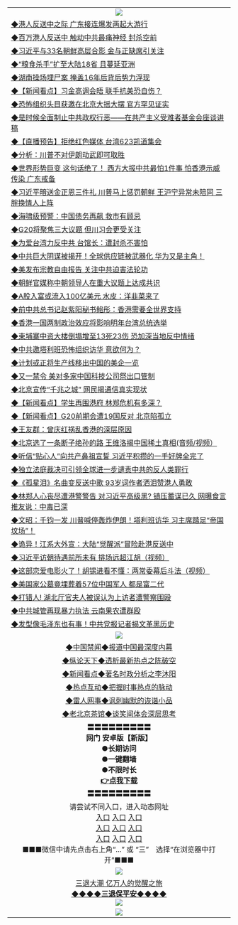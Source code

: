 <table>
  <tr>
    <td align=center><img src="https://github.com/gyhhx/image-upload/blob/master/3.jpg" /></td>
  </tr>
  <tr>
<td align=left>
<a href="http://cusbnbdtzcctk.global.ssl.fastly.net/oo.aspx?name=c1045854&key=byrubgbzsydi&from=gy">◆港人反送中之际 广东接连爆发两起大游行</a><br/>
</td>
   </tr>
<tr>
<td align=left>
<a href="https://cusbnbdtzcctk.global.ssl.fastly.net/oo.aspx?name=c1045882&key=byrubgbzsydi&from=gy">◆百万港人反送中 触动中共最痛神经 封杀空前</a><br/></td>
  </tr>
  <tr>
<td align=left>
<a href="https://cusbnbdtzcctk.global.ssl.fastly.net/oo.aspx?name=http://www.epochtimes.com/gb/19/6/22/n11340355.htm&key=byrubgbzsydi&from=gy">◆习近平与33名朝鲜高层合影 金与正缺席引关注</a><br/></td>
 </tr>
  <tr>
<td align=left>
<a href="http://cusbnbdtzcctk.global.ssl.fastly.net/oo.aspx?name=c1045837&key=byrubgbzsydi&from=gy">◆“粮食杀手”扩至大陆18省 且蔓延亚洲</a><br/></td>
 </tr>
   <tr>
<td align=left>
<a href="http://cusbnbdtzcctk.global.ssl.fastly.net/oo.aspx?name=c1045864&key=byrubgbzsydi&from=gy">◆湖南操场埋尸案 掩盖16年后背后势力浮现</a><br/></td>
   </tr> 
  <tr>
<td align=left>
<a href="http://cusbnbdtzcctk.global.ssl.fastly.net/oo.aspx?name=c1045898&key=byrubgbzsydi&from=gy">◆【新闻看点】习金高调会晤 联手抗美恐自伤？</a><br/></td>
  </tr> 
 <tr>
<td align=left>
<a href="http://cusbnbdtzcctk.global.ssl.fastly.net/oo.aspx?name=c1045883&key=byrubgbzsydi&from=gy">◆恐怖组织头目获邀在北京大摇大摆 官方罕见证实</a><br/>
</td>
   </tr>
 <tr>
<td align=left>
<a href="http://cusbnbdtzcctk.global.ssl.fastly.net/oo.aspx?name=c1045820&key=byrubgbzsydi&from=gy">◆是时候全面制止中共政权行恶——在共产主义受难者基金会座谈讲稿</a><br/></td>
  </tr>
  <tr>
<td align=left>
<a href="http://cusbnbdtzcctk.global.ssl.fastly.net/oo.aspx?name=https://www.ntdtv.com/gb/2019/06/22/a102606933.html&key=byrubgbzsydi&from=gy">◆【直播预告】拒绝红色媒体 台湾623凯道集会</a><br/></td>
 </tr>
   <tr>
<td align=left>
<a href="http://cusbnbdtzcctk.global.ssl.fastly.net/oo.aspx?name=c1045802&key=byrubgbzsydi&from=gy">◆分析：川普不对伊朗动武即可取胜</a><br/>
</td>
   </tr>
 <tr>
<td align=left>
<a href="http://cusbnbdtzcctk.global.ssl.fastly.net/oo.aspx?name=c1045834&key=byrubgbzsydi&from=gy">◆世界形势巨变 这句话绝了！ 西方大报中共最怕1件事 怕香港示威传染 广东戒备</a><br/></td>
  </tr>
  <tr>
<td align=left>
<a href="http://cusbnbdtzcctk.global.ssl.fastly.net/oo.aspx?name=c1045828&key=byrubgbzsydi&from=gy">◆习近平暗送金正恩三件礼 川普马上惩罚朝鲜 王沪宁异常未陪同 三胖换情人上阵</a><br/></td>
 </tr>
  <tr>
<td align=left>
<a href="http://cusbnbdtzcctk.global.ssl.fastly.net/oo.aspx?name=c1045857&key=byrubgbzsydi&from=gy">◆海啸级预警：中国债务再飙 救市有顾忌</a><br/></td>
 </tr>
   <tr>
<td align=left>
<a href="http://cusbnbdtzcctk.global.ssl.fastly.net/oo.aspx?name=c1045865&key=byrubgbzsydi&from=gy">◆G20将聚焦三大议题 但川习会更受关注</a><br/></td>
   </tr> 
  <tr>
<td align=left>
<a href="http://cusbnbdtzcctk.global.ssl.fastly.net/oo.aspx?name=c1045863&key=byrubgbzsydi&from=gy">◆为爱台湾力反中共 台馆长：遭封杀不害怕</a><br/></td>
  </tr> 
 <tr>
<td align=left>
<a href="http://cusbnbdtzcctk.global.ssl.fastly.net/oo.aspx?name=c1045923&key=byrubgbzsydi&from=gy">◆中共巨大阴谋被揭开！全球供应链被武器化 华为又是主角！</a><br/>
</td>
   </tr>
 <tr>
<td align=left>
<a href="http://cusbnbdtzcctk.global.ssl.fastly.net/oo.aspx?name=c1045858&key=byrubgbzsydi&from=gy">◆美发布宗教自由报告 关注中共迫害法轮功</a><br/>
</td>
   </tr>
 <tr>
<td align=left>
<a href="http://cusbnbdtzcctk.global.ssl.fastly.net/oo.aspx?name=c1045895&key=byrubgbzsydi&from=gy">◆朝鲜官媒称中朝领导人在重大议题上达成共识</a><br/></td>
  </tr>
  <tr>
<td align=left>
<a href="http://cusbnbdtzcctk.global.ssl.fastly.net/oo.aspx?name=c1045919&key=byrubgbzsydi&from=gy">◆A股入富或流入100亿美元 水皮：洋韭菜来了</a><br/></td>
 </tr>
   <tr>
<td align=left>
<a href="http://cusbnbdtzcctk.global.ssl.fastly.net/oo.aspx?name=c1045924&key=byrubgbzsydi&from=gy">◆前中共总书记赵紫阳秘书鲍彤：香港需要全世界支持</a><br/>
</td>
   </tr>
 <tr>
<td align=left>
<a href="http://cusbnbdtzcctk.global.ssl.fastly.net/oo.aspx?name=c1045893&key=byrubgbzsydi&from=gy">◆香港一国两制政治效应将影响明年台湾总统选举</a><br/>
</td>
   </tr>
<tr>
<td align=left>
<a href="https://cusbnbdtzcctk.global.ssl.fastly.net/oo.aspx?name=c1045839&key=byrubgbzsydi&from=gy">◆柬埔寨中资大楼倒塌增至13死23伤 恐加深当地反中情绪</a><br/>
</td>       
</tr> 
  <tr>
<td align=left>
<a href="http://cusbnbdtzcctk.global.ssl.fastly.net/oo.aspx?name=http://www.epochtimes.com/gb/19/6/21/n11338906.htm&key=byrubgbzsydi&from=gy">◆中共邀塔利班恐怖组织访华 意欲何为？</a><br/>
</td>
   </tr>
<tr>
<td align=left>
<a href="https://cusbnbdtzcctk.global.ssl.fastly.net/oo.aspx?name=c1045613&key=byrubgbzsydi&from=gy">◆计划或正将生产线移出中国的美企一览</a><br/></td>
  </tr>
  <tr>
<td align=left>
<a href="https://cusbnbdtzcctk.global.ssl.fastly.net/oo.aspx?name=c1045641&key=byrubgbzsydi&from=gy">◆又一禁令 美对多家中国科技公司祭出口管制</a><br/></td>
 </tr>
  <tr>
<td align=left>
<a href="http://cusbnbdtzcctk.global.ssl.fastly.net/oo.aspx?name=c1045637&key=byrubgbzsydi&from=gy">◆北京宣传“千兆之城” 网民揭通信真实现状</a><br/></td>
 </tr>
   <tr>
<td align=left>
<a href="http://cusbnbdtzcctk.global.ssl.fastly.net/oo.aspx?name=c1045665&key=byrubgbzsydi&from=gy">◆【新闻看点】学生再围港府 林郑危机有多深？</a><br/></td>
   </tr> 
  <tr>
<td align=left>
<a href="http://cusbnbdtzcctk.global.ssl.fastly.net/oo.aspx?name=c1045644&key=byrubgbzsydi&from=gy">◆【新闻看点】G20前期会遭19国反对 北京陷孤立</a><br/></td>
  </tr> 
 <tr>
<td align=left>
<a href="http://cusbnbdtzcctk.global.ssl.fastly.net/oo.aspx?name=c1045657&key=byrubgbzsydi&from=gy">◆王友群：曾庆红祸乱香港的深层原因</a><br/>
</td>
   </tr>
 <tr>
<td align=left>
<a href="http://cusbnbdtzcctk.global.ssl.fastly.net/oo.aspx?name=c1045695&key=byrubgbzsydi&from=gy">◆北京选了一条断子绝孙的路 王维洛揭中国稀土真相(音频/视频）</a><br/></td>
  </tr>
  <tr>
<td align=left>
<a href="http://cusbnbdtzcctk.global.ssl.fastly.net/oo.aspx?name=c1045597&key=byrubgbzsydi&from=gy">◆听信“贴心人”向共产鼻祖宣誓 习近平积攒的一手好牌全完了</a><br/></td>
 </tr>
   <tr>
<td align=left>
<a href="http://cusbnbdtzcctk.global.ssl.fastly.net/oo.aspx?name=http://www.soundofhope.org/gb/2019/06/21/n2977117.html&key=byrubgbzsydi&from=gy">◆独立法庭裁决可引领全球进一步谴责中共的反人类罪行</a><br/>
</td>
   </tr>
 <tr>
<td align=left>
<a href="http://cusbnbdtzcctk.global.ssl.fastly.net/oo.aspx?name=http://www.epochtimes.com/gb/19/6/21/n11338566.htm&key=byrubgbzsydi&from=gy">◆《孤星泪》名曲变反送中歌 93岁词作者洒泪赞港人勇敢</a><br/></td>
  </tr>
  <tr>
<td align=left>
<a href="http://cusbnbdtzcctk.global.ssl.fastly.net/oo.aspx?name=c1045610&key=byrubgbzsydi&from=gy">◆林郑人心丧尽遭港警警告 对习近平高级黑? 镇压蓄谋已久 网曝食言 推友说：中毒已深</a><br/></td>
 </tr>
  <tr>
<td align=left>
<a href="http://cusbnbdtzcctk.global.ssl.fastly.net/oo.aspx?name=c1045676&key=byrubgbzsydi&from=gy">◆文昭：千钧一发 川普喊停轰炸伊朗！塔利班访华 习主席踏足“帝国坟场”！</a><br/></td>
 </tr>
   <tr>
<td align=left>
<a href="http://cusbnbdtzcctk.global.ssl.fastly.net/oo.aspx?name=c1045675&key=byrubgbzsydi&from=gy">◆诡异！江系大外宣：大陆“觉醒派”冒险赴港反送中</a><br/></td>
   </tr> 
  <tr>
<td align=left>
<a href="http://cusbnbdtzcctk.global.ssl.fastly.net/oo.aspx?name=c1045556&key=byrubgbzsydi&from=gy">◆习近平访朝待遇前所未有 排场远超江胡（视频）</a><br/></td>
  </tr> 
 <tr>
<td align=left>
<a href="http://cusbnbdtzcctk.global.ssl.fastly.net/oo.aspx?name=c1045479&key=byrubgbzsydi&from=gy">◆这部恋爱电影火了！胡锡进看不懂：两常委幕后斗法（视频）</a><br/>
</td>
   </tr>
 <tr>
<td align=left>
<a href="http://cusbnbdtzcctk.global.ssl.fastly.net/oo.aspx?name=c1045671&key=byrubgbzsydi&from=gy">◆美国家公墓竟埋葬着57位中国军人 都是富二代</a><br/>
</td>
   </tr>
 <tr>
<td align=left>
<a href="http://cusbnbdtzcctk.global.ssl.fastly.net/oo.aspx?name=c1045687&key=byrubgbzsydi&from=gy">◆打错人! 湖北厅官夫人被误认为上访者遭警察围殴</a><br/></td>
  </tr>
  <tr>
<td align=left>
<a href="http://cusbnbdtzcctk.global.ssl.fastly.net/oo.aspx?name=c1045645&key=byrubgbzsydi&from=gy">◆中共城管再现暴力执法 云南果农遭群殴</a><br/></td>
 </tr>
   <tr>
<td align=left>
<a href="http://cusbnbdtzcctk.global.ssl.fastly.net/oo.aspx?name=c1045621&key=byrubgbzsydi&from=gy">◆发型像毛泽东也有事！中共党报记者揭文革黑历史</a><br/>
</td>
   </tr>
  <tr>
    <td align=center><img src="https://github.com/gyhhx/image-upload/blob/master/2.jpg" /></td>
  </tr>
  <tr>
  <td align=center>
<a href="http://ctbtfdoocixoa.global.ssl.fastly.net/oo.aspx?name=c816860&key=ofejcfaxcltk&from=gy&tag=99733110">◆中国禁闻◆报道中国最深度内幕</a><br/>
   </tr>
  <tr>
     <td align=center>
<a href="http://ctbtfdoocixoa.global.ssl.fastly.net/oo.aspx?name=c816855&key=ofejcfaxcltk&from=gy&tag=997110">◆纵论天下◆透析最新热点之陈破空</a><br/>
   </tr>
   <tr>
      <td align=center>
<a href="http://ctbtfdoocixoa.global.ssl.fastly.net/oo.aspx?name=c838308&key=ofejcfaxcltk&from=gy&tag=9973110">◆新闻看点◆著名时政分析之李沐阳</a><br/>
   </tr>
   <tr>
     <td align=center>
<a href="http://ctbtfdoocixoa.global.ssl.fastly.net/oo.aspx?name=c816852&key=ofejcfaxcltk&from=gy&tag=9733110">◆热点互动◆把握时事热点的脉动</a><br/>
   </tr>
   <tr>
      <td align=center>
<a href="http://ctbtfdoocixoa.global.ssl.fastly.net/oo.aspx?name=c816694&key=ofejcfaxcltk&from=gy&tag=93310">◆雷人网事◆讽刺幽默的诙谐小品</a><br/>
   </tr>
   <tr>
    <td align=center>
<a href="http://ctbtfdoocixoa.global.ssl.fastly.net/oo.aspx?name=c816650&key=ofejcfaxcltk&from=gy&tag=9973110">◆老北京茶馆◆谈笑间体会深层思考</a><br/>
   </tr>
   <tr>
    <td align=center>
 <b>〓〓〓〓〓〓〓〓〓<br/>网门 安卓版【新版】<br/> ●长期访问<br/> ●一键翻墙<br/>  ●不限时长<br/> 
 <a href="https://share.weiyun.com/5qbsVJt">👉<b>点我下载</a><br/>〓〓〓〓〓〓〓〓〓<br/>
    </td>
    </tr>
   <tr>
    <td align=center>请尝试不同入口，进入动态网址<br/>
      <a href="https://s3.us-east-2.amazonaws.com/ogateo/show.htm">入口</a>
      <a href="https://s3.ca-central-1.amazonaws.com/ogatec/show.htm">入口</a>
      <a href="https://s3.ap-southeast-2.amazonaws.com/ogatey/show.htm">入口</a><br/>
      <a href="https://s3.ap-northeast-2.amazonaws.com/ogates/show.htm">入口</a>
      <a href="https://s3.eu-central-1.amazonaws.com/ogatef/show.htm">入口</a>
      <a href="https://s3.ap-south-1.amazonaws.com/ogatem/show.htm">入口</a><br/>
      <a href="https://s3-us-west-1.amazonaws.com/ogaten/show.htm">入口</a>
      <a href="https://s3.eu-west-2.amazonaws.com/ogatel/show.htm">入口</a>
      <a href="https://s3.ap-northeast-1.amazonaws.com/ogatet/show.htm">入口</a><br/>
      ■■■微信中请先点击右上角“...” 或 “三”　选择“在浏览器中打开”■■■<b><br/>
    </td>
  </tr>
  <tr>
    <td align=center><img src="https://github.com/gyhhx/image-upload/blob/master/3.jpg" /> </td>
</tr>
  <tr>  
  <td align=center>
  <a href="http://ctbtfdoocixoa.global.ssl.fastly.net/oo.aspx?name=c894205&key=ofejcfaxcltk&from=gy&tag=9973110">三退大潮 亿万人的觉醒之旅</a><br/>
      <a href="http://ctbtfdoocixoa.global.ssl.fastly.net/oo.aspx?name=ogQuit.aspx&key=ofejcfaxcltk&from=gy"><b>◆◆◆◆三退保平安◆◆◆◆<br/></a>
      <img src="https://github.com/gyhhx/image-upload/blob/master/3t.jpg" /><br/>
      </td>
  </tr>
   <tr>
    <td align=center><img src="https://raw.githubusercontent.com/oGate2/Up/master/oGate_640.jpg"/></td>
  </tr>
</table>


